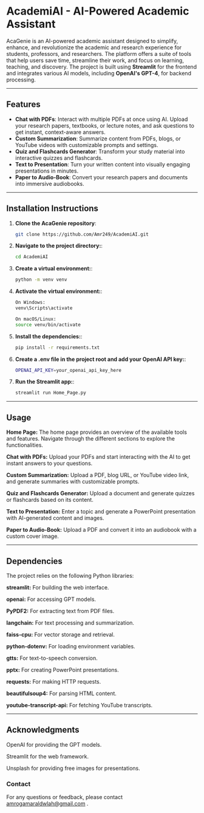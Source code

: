 # AcademiAI - AI-Powered Academic Assistant

AcaGenie is an AI-powered academic assistant designed to simplify, enhance, and revolutionize the academic and research experience for students, professors, and researchers. The platform offers a suite of tools that help users save time, streamline their work, and focus on learning, teaching, and discovery. The project is built using **Streamlit** for the frontend and integrates various AI models, including **OpenAI's GPT-4**, for backend processing.

---

## Features

- **Chat with PDFs**: Interact with multiple PDFs at once using AI. Upload your research papers, textbooks, or lecture notes, and ask questions to get instant, context-aware answers.
- **Custom Summarization**: Summarize content from PDFs, blogs, or YouTube videos with customizable prompts and settings.
- **Quiz and Flashcards Generator**: Transform your study material into interactive quizzes and flashcards.
- **Text to Presentation**: Turn your written content into visually engaging presentations in minutes.
- **Paper to Audio-Book**: Convert your research papers and documents into immersive audiobooks.

---

## Installation Instructions

1. **Clone the AcaGenie repository**:
   ```bash
   git clone https://github.com/Amr249/AcademiAI.git
2. **Navigate to the project directory:**:
   ```bash
   cd AcademiAI
3. **Create a virtual environment:**:
   ```bash
   python -m venv venv
4. **Activate the virtual environment:**:
      ```bash
      On Windows:
      venv\Scripts\activate

      On macOS/Linux:
      source venv/bin/activate
4. **Install the dependencies:**:
   ```bash
   pip install -r requirements.txt
5. **Create a .env file in the project root and add your OpenAI API key:**:
   ```bash
   OPENAI_API_KEY=your_openai_api_key_here
6. **Run the Streamlit app:**:
   ```bash
   streamlit run Home_Page.py

---

## Usage
**Home Page:** The home page provides an overview of the available tools and features. Navigate through the different sections to explore the functionalities.

**Chat with PDFs:** Upload your PDFs and start interacting with the AI to get instant answers to your questions.

**Custom Summarization:** Upload a PDF, blog URL, or YouTube video link, and generate summaries with customizable prompts.

**Quiz and Flashcards Generator:** Upload a document and generate quizzes or flashcards based on its content.

**Text to Presentation:** Enter a topic and generate a PowerPoint presentation with AI-generated content and images.

**Paper to Audio-Book:** Upload a PDF and convert it into an audiobook with a custom cover image.

---

## Dependencies
The project relies on the following Python libraries:

**streamlit:** For building the web interface.

**openai:** For accessing GPT models.

**PyPDF2:** For extracting text from PDF files.

**langchain:** For text processing and summarization.

**faiss-cpu:** For vector storage and retrieval.

**python-dotenv:** For loading environment variables.

**gtts:** For text-to-speech conversion.

**pptx:** For creating PowerPoint presentations.

**requests:** For making HTTP requests.

**beautifulsoup4:** For parsing HTML content.

**youtube-transcript-api:** For fetching YouTube transcripts.

---

## Acknowledgments
OpenAI for providing the GPT models.

Streamlit for the web framework.

Unsplash for providing free images for presentations.

### Contact
For any questions or feedback, please contact amrogamaraldwlah@gmail.com .
